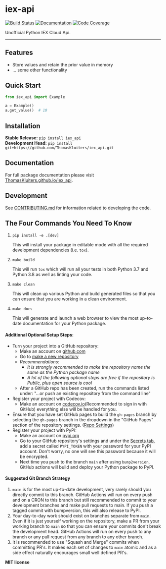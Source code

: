 # iex-api

[![Build Status](https://github.com/ThomasKluiters/iex_api/workflows/Build%20Main/badge.svg)](https://github.com/ThomasKluiters/iex_api/actions)
[![Documentation](https://github.com/ThomasKluiters/iex_api/workflows/Documentation/badge.svg)](https://ThomasKluiters.github.io/iex_api/)
[![Code Coverage](https://codecov.io/gh/ThomasKluiters/iex_api/branch/main/graph/badge.svg)](https://codecov.io/gh/ThomasKluiters/iex_api)

Unofficial Python IEX Cloud Api.

---

## Features

-   Store values and retain the prior value in memory
-   ... some other functionality

## Quick Start

```python
from iex_api import Example

a = Example()
a.get_value()  # 10
```

## Installation

**Stable Release:** `pip install iex_api`<br>
**Development Head:** `pip install git+https://github.com/ThomasKluiters/iex_api.git`

## Documentation

For full package documentation please visit [ThomasKluiters.github.io/iex_api](https://ThomasKluiters.github.io/iex_api).

## Development

See [CONTRIBUTING.md](CONTRIBUTING.md) for information related to developing the code.

## The Four Commands You Need To Know

1. `pip install -e .[dev]`

    This will install your package in editable mode with all the required development
    dependencies (i.e. `tox`).

2. `make build`

    This will run `tox` which will run all your tests in both Python 3.7
    and Python 3.8 as well as linting your code.

3. `make clean`

    This will clean up various Python and build generated files so that you can ensure
    that you are working in a clean environment.

4. `make docs`

    This will generate and launch a web browser to view the most up-to-date
    documentation for your Python package.

#### Additional Optional Setup Steps:

-   Turn your project into a GitHub repository:
    -   Make an account on [github.com](https://github.com)
    -   Go to [make a new repository](https://github.com/new)
    -   _Recommendations:_
        -   _It is strongly recommended to make the repository name the same as the Python
            package name_
        -   _A lot of the following optional steps are *free* if the repository is Public,
            plus open source is cool_
    -   After a GitHub repo has been created, run the commands listed under:
        "...or push an existing repository from the command line"
-   Register your project with Codecov:
    -   Make an account on [codecov.io](https://codecov.io)(Recommended to sign in with GitHub)
        everything else will be handled for you.
-   Ensure that you have set GitHub pages to build the `gh-pages` branch by selecting the
    `gh-pages` branch in the dropdown in the "GitHub Pages" section of the repository settings.
    ([Repo Settings](https://github.com/ThomasKluiters/iex_api/settings))
-   Register your project with PyPI:
    -   Make an account on [pypi.org](https://pypi.org)
    -   Go to your GitHub repository's settings and under the
        [Secrets tab](https://github.com/ThomasKluiters/iex_api/settings/secrets/actions),
        add a secret called `PYPI_TOKEN` with your password for your PyPI account.
        Don't worry, no one will see this password because it will be encrypted.
    -   Next time you push to the branch `main` after using `bump2version`, GitHub
        actions will build and deploy your Python package to PyPI.

#### Suggested Git Branch Strategy

1. `main` is for the most up-to-date development, very rarely should you directly
   commit to this branch. GitHub Actions will run on every push and on a CRON to this
   branch but still recommended to commit to your development branches and make pull
   requests to main. If you push a tagged commit with bumpversion, this will also release to PyPI.
2. Your day-to-day work should exist on branches separate from `main`. Even if it is
   just yourself working on the repository, make a PR from your working branch to `main`
   so that you can ensure your commits don't break the development head. GitHub Actions
   will run on every push to any branch or any pull request from any branch to any other
   branch.
3. It is recommended to use "Squash and Merge" commits when committing PR's. It makes
   each set of changes to `main` atomic and as a side effect naturally encourages small
   well defined PR's.


**MIT license**

